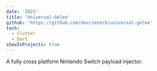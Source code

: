 ```yaml
---
date: '2021'
title: 'Universal-Gelee'
github: 'https://github.com/devrimtech/universal-gelee'
tech:
  - Flutter
  - Dart
showInProjects: true
---
```


A fully cross platform Nintendo Switch payload injector.
